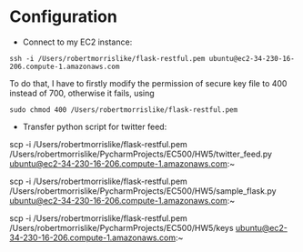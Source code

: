 # Configuration

- Connect to my EC2 instance:

```
ssh -i /Users/robertmorrislike/flask-restful.pem ubuntu@ec2-34-230-16-206.compute-1.amazonaws.com
```

To do that, I have to firstly modify the permission of secure key file to 400 instead of 700, otherwise it fails, using

```
sudo chmod 400 /Users/robertmorrislike/flask-restful.pem
```


- Transfer python script for twitter feed:

scp -i /Users/robertmorrislike/flask-restful.pem /Users/robertmorrislike/PycharmProjects/EC500/HW5/twitter_feed.py ubuntu@ec2-34-230-16-206.compute-1.amazonaws.com:~

scp -i /Users/robertmorrislike/flask-restful.pem /Users/robertmorrislike/PycharmProjects/EC500/HW5/sample_flask.py ubuntu@ec2-34-230-16-206.compute-1.amazonaws.com:~

scp -i /Users/robertmorrislike/flask-restful.pem /Users/robertmorrislike/PycharmProjects/EC500/HW5/keys ubuntu@ec2-34-230-16-206.compute-1.amazonaws.com:~
